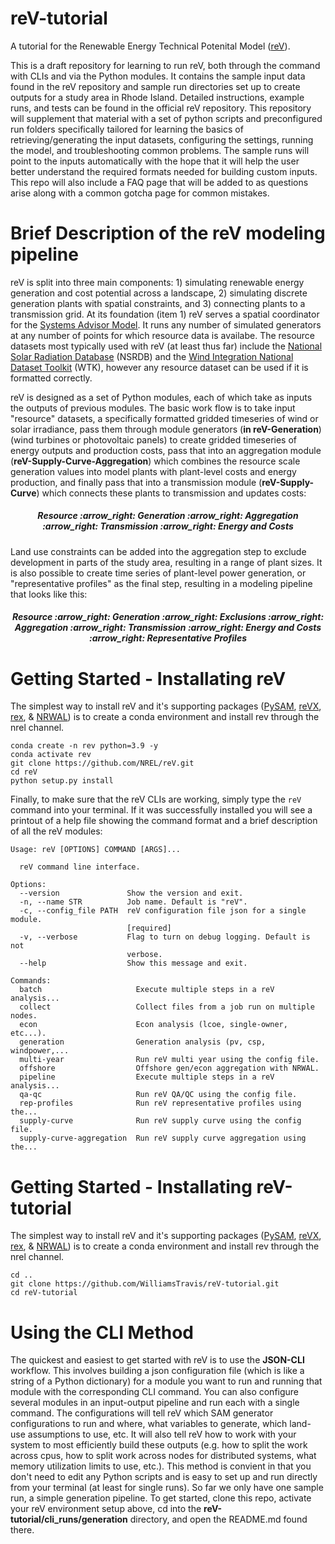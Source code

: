 # reV-tutorial
A tutorial for the Renewable Energy Technical Potenital Model ([reV](https://github.com/NREL/reV)).

This is a draft repository for learning to run reV, both through the command with CLIs and via the Python modules. It contains the sample input data found in the reV repository and sample run directories set up to create outputs for a study area in Rhode Island. Detailed instructions, example runs, and tests can be found in the official reV repository. This repository will supplement that material with a set of python scripts and preconfigured run folders specifically tailored for learning the basics of retrieving/generating the input datasets, configuring the settings, running the model, and troubleshooting common problems. The sample runs will point to the inputs automatically with the hope that it will help the user better understand the required formats needed for building custom inputs. This repo will also include a FAQ page that will be added to as questions arise along with a common gotcha page for common mistakes.

# Brief Description of the reV modeling pipeline

reV is split into three main components: 1) simulating renewable energy generation and cost potential across a landscape, 2) simulating discrete generation plants with spatial constraints, and 3) connecting plants to a transmission grid. At its foundation (item 1) reV serves a spatial coordinator for the [Systems Advisor Model](https://sam.nrel.gov/). It runs any number of simulated generators at any number of points for which resource data is availabe. The resource datasets most typically used with reV (at least thus far) include the [National Solar Radiation Database](https://nsrdb.nrel.gov/) (NSRDB) and the [Wind Integration National Dataset Toolkit](https://www.nrel.gov/grid/wind-toolkit.html) (WTK), however any resource dataset can be used if it is formatted correctly.

reV is designed as a set of Python modules, each of which take as inputs the outputs of previous modules. The basic work flow is to take input "resource" datasets, a specifically formatted gridded timeseries of wind or solar irradiance, pass them through module generators (**in reV-Generation**) (wind turbines or photovoltaic panels) to create gridded timeseries of energy outputs and production costs, pass that into an aggregation module (**reV-Supply-Curve-Aggregation**) which combines the resource scale generation values into model plants with plant-level costs and energy production, and finally pass that into a transmission module (**reV-Supply-Curve**) which connects these plants to transmission and updates costs: 


 <h5 align="center"> Resource :arrow_right: Generation :arrow_right: Aggregation :arrow_right: Transmission :arrow_right: Energy and Costs </h5>

 
Land use constraints can be added into the aggregation step to exclude development in parts of the study area, resulting in a range of plant sizes. It is also possible to create time series of plant-level power generation, or "representative profiles" as the final step, resulting in a modeling pipeline that looks like this:

  <h5 align="center"> Resource :arrow_right: Generation :arrow_right: Exclusions :arrow_right: Aggregation :arrow_right: Transmission :arrow_right: Energy and Costs :arrow_right: Representative Profiles </h5>


# Getting Started - Installating reV

The simplest way to install reV and it's supporting packages ([PySAM](https://github.com/NREL/pysam), [reVX](https://github.com/NREL/revx), [rex](https://github.com/NREL/rex), & [NRWAL](https://github.com/NREL/NRWAL)) is to create a conda environment and install rev through the nrel channel.

```
conda create -n rev python=3.9 -y
conda activate rev
git clone https://github.com/NREL/reV.git
cd reV
python setup.py install
```

Finally, to make sure that the reV CLIs are working, simply type the ```reV``` command into your terminal. If it was successfully installed you will see a printout of a help file showing the command format and a brief description of all the reV modules:

```
Usage: reV [OPTIONS] COMMAND [ARGS]...

  reV command line interface.

Options:
  --version               Show the version and exit.
  -n, --name STR          Job name. Default is "reV".
  -c, --config_file PATH  reV configuration file json for a single module.
                          [required]
  -v, --verbose           Flag to turn on debug logging. Default is not
                          verbose.
  --help                  Show this message and exit.

Commands:
  batch                     Execute multiple steps in a reV analysis...
  collect                   Collect files from a job run on multiple nodes.
  econ                      Econ analysis (lcoe, single-owner, etc...).
  generation                Generation analysis (pv, csp, windpower,...
  multi-year                Run reV multi year using the config file.
  offshore                  Offshore gen/econ aggregation with NRWAL.
  pipeline                  Execute multiple steps in a reV analysis...
  qa-qc                     Run reV QA/QC using the config file.
  rep-profiles              Run reV representative profiles using the...
  supply-curve              Run reV supply curve using the config file.
  supply-curve-aggregation  Run reV supply curve aggregation using the...
```

# Getting Started - Installating reV-tutorial

The simplest way to install reV and it's supporting packages ([PySAM](https://github.com/NREL/pysam), [reVX](https://github.com/NREL/revx), [rex](https://github.com/NREL/rex), & [NRWAL](https://github.com/NREL/NRWAL)) is to create a conda environment and install rev through the nrel channel.

```
cd ..
git clone https://github.com/WilliamsTravis/reV-tutorial.git
cd reV-tutorial
```

# Using the CLI Method
The quickest and easiest to get started with reV is to use the **JSON-CLI** workflow. This involves building a json configuration file (which is like a string of a Python dictionary) for a module you want to run and running that module with the corresponding CLI command. You can also configure several modules in an input-output pipeline and run each with a single command. The configurations will tell reV which SAM generator configurations to run and where, what variables to generate, which land-use assumptions to use, etc. It will also tell reV how to work with your system to most efficiently build these outputs (e.g. how to split the work across cpus, how to split work across nodes for distributed systems, what memory utilization limits to use, etc.). This method is convient in that you don't need to edit any Python scripts and is easy to set up and run directly from your terminal (at least for single runs). So far we only have one sample run, a simple generation pipeline. To get started, clone this repo, activate your reV environment setup above, cd into the **reV-tutorial/cli_runs/generation** directory, and open the README.md found there.
